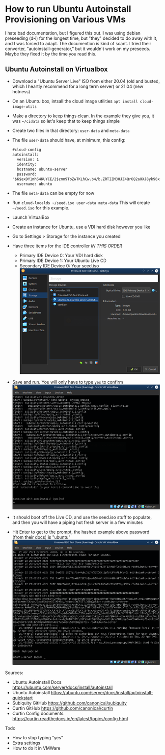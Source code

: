 # How to run Ubuntu Autoinstall Provisioning on Various VMs

I hate bad documentation, but I figured this out.  I was using debian preseeding (d-i) for the longest time, but "they" decided to do away with it, and I was forced to adapt.  The documention is kind of scant.  I tried their converter, "autoinstall-generator," but it wouldn't work on my preseeds. Maybe they fixed it by the time you read this.  

## Ubuntu Autoinstall on Virtualbox

* Download a "Ubuntu Server Live" ISO from either 20.04 (old and busted, which I heartly recommend for a long term server) or 21.04 (new hotness)
* On an Ubuntu box, intsall the cloud image utilities `apt install cloud-image-utils`
* Make a directory to keep things clean. In the example they give you, it was `~/cidata` so let's keep that to keep things simple
* Create two files in that directory: `user-data` and `meta-data`
* The file `user-data` should have, at minimum, this config:

      #cloud-config
      autoinstall:
        version: 1
        identity:
        hostname: ubuntu-server
        password: "$6$exDY1mhS4KUYCE/2$zmn9ToZwTKLhCw.b4/b.ZRTIZM30JZ4QrOQ2aOXJ8yk96xpcCof0kxKwuX1kqLG/ygbJ1f8wxED22bTL4F46P0"
        username: ubuntu

* The file `meta-data` can be empty for now
* Run `cloud-localds ~/seed.iso user-data meta-data` This will create `~/seed.iso` for this example.
* Launch VirtualBox
* Create an instance for Ubuntu, use a VDI hard disk however you like
* Go to Settings > Storage for the instance you created
* Have three items for the IDE controller *IN THIS ORDER*
  * Primary IDE Device 0: Your VDI hard disk
  * Primary IDE Device 1: Your Ubuntu Live CD
  * Secondary IDE Device 0: Your seed.iso
![IDE Controller settings](Preeseed%20ISO%20Test%20Clone%20-%20Settings_893.png)
* Save and run.  You will only have to type `yes` to confirm
![IDE Controller settings](Preeseed%20ISO%20Test%20Clone%20%5BRunning%5D%20-%20Oracle%20VM%20VirtualBox_894.png)
* It should boot off the Live CD, and use the seed.iso stuff to populate, and then you will have a piping hot fresh server in a few minutes
* Hit Enter to get to the prompt, the hashed example above password (from their docs) is "ubuntu"
![IDE Controller settings](Preeseed%20ISO%20Test%20Clone%20%5BRunning%5D%20-%20Oracle%20VM%20VirtualBox_895.png)

Sources: 
* Ubuntu Autoinstall Docs https://ubuntu.com/server/docs/install/autoinstall
* Ubuntu Autoinstall https://ubuntu.com/server/docs/install/autoinstall-quickstart
* Subiquity GitHub https://github.com/canonical/subiquity
* Curtin GitHub https://github.com/canonical/curtin
* Curtin Config documents https://curtin.readthedocs.io/en/latest/topics/config.html

Todo
- How to stop typing "yes"
- Extra settings
- How to do it in VMWare
